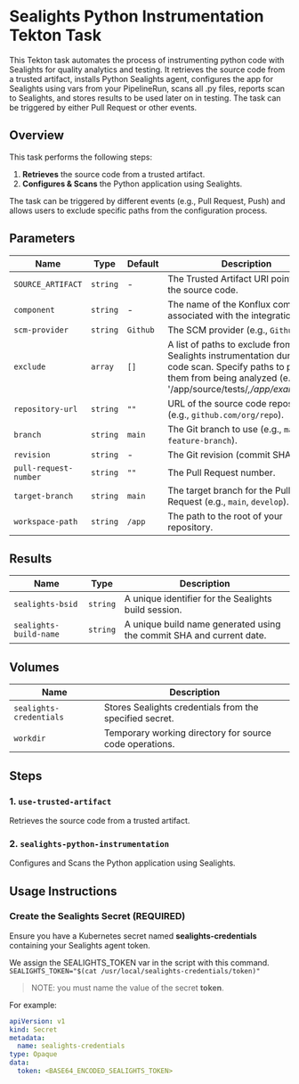 # Sealights Python Instrumentation Tekton Task

This Tekton task automates the process of instrumenting python code with Sealights for quality analytics and testing. It retrieves the source code from a trusted artifact, installs Python Sealights agent, configures the app for Sealights using vars from your PipelineRun, scans all .py files, reports scan to Sealights, and stores results to be used later on in testing. The task can be triggered by either Pull Request or other events.

## Overview

This task performs the following steps:

1. **Retrieves** the source code from a trusted artifact.
2. **Configures & Scans** the Python application using Sealights.

The task can be triggered by different events (e.g., Pull Request, Push) and allows users to exclude specific paths from the configuration process.

## Parameters

| Name                  | Type     | Default       | Description                                                                                   |
|-----------------------|----------|---------------|-----------------------------------------------------------------------------------------------|
| `SOURCE_ARTIFACT`     | `string` | -             | The Trusted Artifact URI pointing to the source code.                                         |
| `component`           | `string` | -             | The name of the Konflux component associated with the integration tests.                      |
| `scm-provider`        | `string` | `Github`         | The SCM provider (e.g., `Github`).                                                               |
| `exclude`   | `array`  | `[]`          | A list of paths to exclude from Sealights instrumentation during the code scan. Specify paths to prevent them from being analyzed (e.g., '/app/source/tests/*,/app/examples/*'). |
| `repository-url`      | `string` | `""`          | URL of the source code repository (e.g., `github.com/org/repo`).                              |
| `branch`              | `string` | `main`        | The Git branch to use (e.g., `main`, `feature-branch`).                                       |
| `revision`            | `string` | -             | The Git revision (commit SHA).                                                                |
| `pull-request-number` | `string` | `""`          | The Pull Request number.                                                                      |
| `target-branch`       | `string` | `main`        | The target branch for the Pull Request (e.g., `main`, `develop`).                             |
| `workspace-path`      | `string` | `/app`        | The path to the root of your repository.                                                      |


## Results

| Name                | Type     | Description                                                                 |
|---------------------|----------|-----------------------------------------------------------------------------|
| `sealights-bsid`    | `string` | A unique identifier for the Sealights build session.                       |
| `sealights-build-name`        | `string` | A unique build name generated using the commit SHA and current date.       |

## Volumes

| Name                  | Description                                                    |
|-----------------------|----------------------------------------------------------------|
| `sealights-credentials` | Stores Sealights credentials from the specified secret.         |
| `workdir`             | Temporary working directory for source code operations.        |

## Steps

### 1. `use-trusted-artifact`

Retrieves the source code from a trusted artifact.

### 2. `sealights-python-instrumentation`

Configures and Scans the Python application using Sealights.

## Usage Instructions

### Create the Sealights Secret (REQUIRED)

Ensure you have a Kubernetes secret named **sealights-credentials** containing your Sealights agent token.

We assign the SEALIGHTS_TOKEN var in the script with this command.
```SEALIGHTS_TOKEN="$(cat /usr/local/sealights-credentials/token)"```
>NOTE: you must name the value of the secret **token**.

For example:

```yaml
apiVersion: v1
kind: Secret
metadata:
  name: sealights-credentials
type: Opaque
data:
  token: <BASE64_ENCODED_SEALIGHTS_TOKEN>
```
